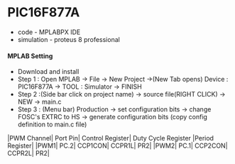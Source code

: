 # PIC16F877A

* code - MPLABPX IDE
* simulation - proteus 8 professional

#### MPLAB Setting
 * Download and install
 * Step 1 : Open MPLAB -> File -> New Project ->(New Tab opens) Device : PIC16F877A -> TOOL : Simulator -> FINISH
 * Step 2 :(Side bar click on project name) -> source file(RIGHT CLICK) -> NEW -> main.c
 * Step 3 : (Menu bar) Production -> set configuration bits -> change FOSC's EXTRC to HS -> generate configuration bits (copy config definition to main.c file)


|PWM Channel|	Port Pin|	Control Register|	Duty Cycle Register	|Period Register|
|PWM1|	PC.2|	CCP1CON|	CCPR1L|	PR2|
|PWM2|	PC.1|	CCP2CON|	CCPR2L|	PR2|
